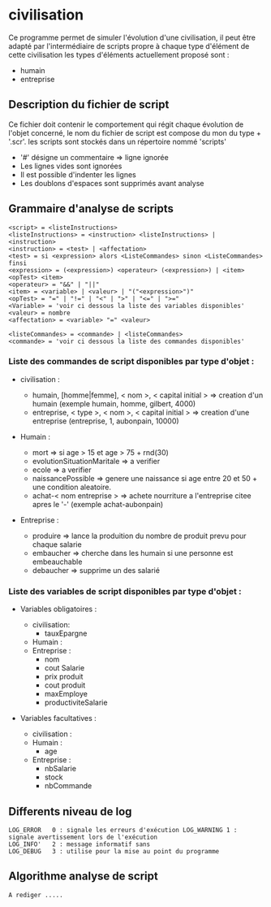 # civilisation

Ce programme permet de simuler l'évolution d'une civilisation, il peut être adapté par l'intermédiaire de scripts propre à chaque type d'élément de cette civilisation
les types d'éléments actuellement proposé sont :

- humain
- entreprise


## Description du fichier de script
Ce fichier doit contenir le comportement qui régit chaque évolution de l'objet concerné, le nom du fichier de script est compose du mon du type + '.scr'. les scripts sont stockés dans un répertoire nommé 'scripts'

- '#' désigne un commentaire => ligne ignorée
- Les lignes vides sont ignorées
- Il est possible d'indenter les lignes
- Les doublons d'espaces sont supprimés avant analyse

## Grammaire d'analyse de scripts
	<script> = <listeInstructions>
	<listeInstructions> = <instruction> <listeInstructions> | <instruction>
	<instruction> = <test> | <affectation>
	<test> = si <expression> alors <ListeCommandes> sinon <ListeCommandes> finsi
	<expression> = (<expression>) <operateur> (<expression>) | <item> <opTest> <item>
	<operateur> = "&&" | "||"
	<item> = <variable> | <valeur> | "("<expression>")"
	<opTest> = "=" | "!=" | "<" | ">" | "<=" | ">="
	<Variable> = 'voir ci dessous la liste des variables disponibles'
	<valeur> = nombre
	<affectation> = <variable> "=" <valeur>
	
	<listeCommandes> = <commande> | <listeCommandes>
	<commande> = 'voir ci dessous la liste des commandes disponibles'


### Liste des commandes de script disponibles par type d'objet : 

- civilisation :
	- humain, [homme|femme], < nom >, < capital initial > => creation d'un humain (exemple humain, homme, gilbert, 4000)
	- entreprise, < type >, < nom >, < capital initial > => creation d'une entreprise (entreprise, 1, aubonpain, 10000)

- Humain : 
	- mort => si age > 15 et age > 75 + rnd(30)
	- evolutionSituationMaritale => a verifier
	- ecole => a verifier
	- naissancePossible => genere une naissance si age entre 20 et 50 + une condition aleatoire.
	- achat-< nom entreprise > => achete nourriture a l'entreprise citee apres le '-' (exemple achat-aubonpain)
- Entreprise : 
	- produire	=> lance la produition du nombre de produit prevu pour chaque salarie
	- embaucher => cherche dans les humain si une personne est embeauchable
	- debaucher => supprime un des salarié

### Liste des variables de script disponibles par type d'objet : 

- Variables obligatoires : 
	- civilisation: 
		- tauxEpargne
	- Humain : 
	- Entreprise : 
		- nom
		- cout Salarie
		- prix produit
		- cout produit
		- maxEmploye
		- productiviteSalarie

- Variables facultatives : 
	- civilisation : 
	- Humain : 
		- age
	- Entreprise : 
		- nbSalarie
		- stock
		- nbCommande
	
	
## Differents niveau de log
	LOG_ERROR   0 : signale les erreurs d'exécution	LOG_WARNING 1 : signale avertissement lors de l'exécution
	LOG_INFO'   2 : message informatif sans 
	LOG_DEBUG   3 : utilise pour la mise au point du programme
	
## Algorithme analyse de script
	A rediger .....